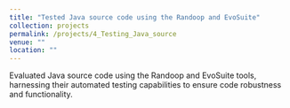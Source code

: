 ```yaml
---
title: "Tested Java source code using the Randoop and EvoSuite"
collection: projects
permalink: /projects/4_Testing_Java_source
venue: ""
location: ""
---
```


Evaluated Java source code using the Randoop and EvoSuite tools, harnessing their automated testing capabilities to ensure code robustness and functionality.
